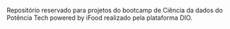 Repositório reservado para projetos do bootcamp de Ciência da dados do Potência Tech powered by iFood realizado pela plataforma DIO.
